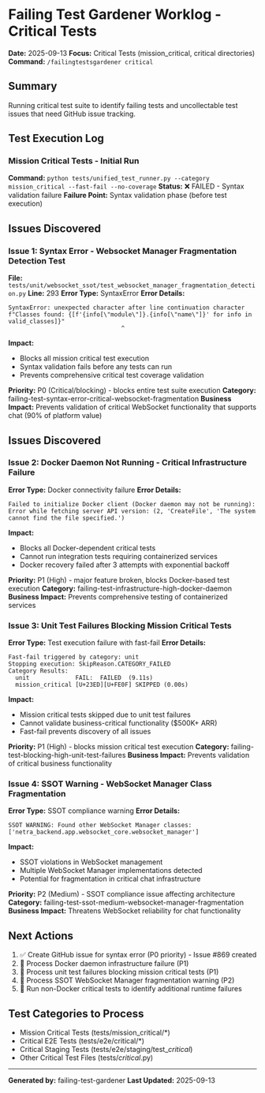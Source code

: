 # Failing Test Gardener Worklog - Critical Tests
**Date:** 2025-09-13
**Focus:** Critical Tests (mission_critical, critical directories)
**Command:** `/failingtestsgardener critical`

## Summary
Running critical test suite to identify failing tests and uncollectable test issues that need GitHub issue tracking.

## Test Execution Log

### Mission Critical Tests - Initial Run
**Command:** `python tests/unified_test_runner.py --category mission_critical --fast-fail --no-coverage`
**Status:** ❌ FAILED - Syntax validation failure
**Failure Point:** Syntax validation phase (before test execution)

## Issues Discovered

### Issue 1: Syntax Error - Websocket Manager Fragmentation Detection Test
**File:** `tests/unit/websocket_ssot/test_websocket_manager_fragmentation_detection.py`
**Line:** 293
**Error Type:** SyntaxError
**Error Details:**
```
SyntaxError: unexpected character after line continuation character
f"Classes found: {[f'{info[\"module\"]}.{info[\"name\"]}' for info in valid_classes]}"
                                ^
```

**Impact:**
- Blocks all mission critical test execution
- Syntax validation fails before any tests can run
- Prevents comprehensive critical test coverage validation

**Priority:** P0 (Critical/blocking) - blocks entire test suite execution
**Category:** failing-test-syntax-error-critical-websocket-fragmentation
**Business Impact:** Prevents validation of critical WebSocket functionality that supports chat (90% of platform value)

## Issues Discovered

### Issue 2: Docker Daemon Not Running - Critical Infrastructure Failure
**Error Type:** Docker connectivity failure
**Error Details:**
```
Failed to initialize Docker client (Docker daemon may not be running):
Error while fetching server API version: (2, 'CreateFile', 'The system cannot find the file specified.')
```

**Impact:**
- Blocks all Docker-dependent critical tests
- Cannot run integration tests requiring containerized services
- Docker recovery failed after 3 attempts with exponential backoff

**Priority:** P1 (High) - major feature broken, blocks Docker-based test execution
**Category:** failing-test-infrastructure-high-docker-daemon
**Business Impact:** Prevents comprehensive testing of containerized services

### Issue 3: Unit Test Failures Blocking Mission Critical Tests
**Error Type:** Test execution failure with fast-fail
**Error Details:**
```
Fast-fail triggered by category: unit
Stopping execution: SkipReason.CATEGORY_FAILED
Category Results:
  unit             FAIL:  FAILED  (9.11s)
  mission_critical [U+23ED][U+FE0F] SKIPPED (0.00s)
```

**Impact:**
- Mission critical tests skipped due to unit test failures
- Cannot validate business-critical functionality ($500K+ ARR)
- Fast-fail prevents discovery of all issues

**Priority:** P1 (High) - blocks mission critical test execution
**Category:** failing-test-blocking-high-unit-test-failures
**Business Impact:** Prevents validation of critical business functionality

### Issue 4: SSOT Warning - WebSocket Manager Class Fragmentation
**Error Type:** SSOT compliance warning
**Error Details:**
```
SSOT WARNING: Found other WebSocket Manager classes:
['netra_backend.app.websocket_core.websocket_manager']
```

**Impact:**
- SSOT violations in WebSocket management
- Multiple WebSocket Manager implementations detected
- Potential for fragmentation in critical chat infrastructure

**Priority:** P2 (Medium) - SSOT compliance issue affecting architecture
**Category:** failing-test-ssot-medium-websocket-manager-fragmentation
**Business Impact:** Threatens WebSocket reliability for chat functionality

## Next Actions
1. ✅ Create GitHub issue for syntax error (P0 priority) - Issue #869 created
2. 🔄 Process Docker daemon infrastructure failure (P1)
3. 🔄 Process unit test failures blocking mission critical tests (P1)
4. 🔄 Process SSOT WebSocket Manager fragmentation warning (P2)
5. 🔄 Run non-Docker critical tests to identify additional runtime failures

## Test Categories to Process
- Mission Critical Tests (tests/mission_critical/*)
- Critical E2E Tests (tests/e2e/critical/*)
- Critical Staging Tests (tests/e2e/staging/test_*critical*)
- Other Critical Test Files (tests/*critical*.py)

---
**Generated by:** failing-test-gardener
**Last Updated:** 2025-09-13